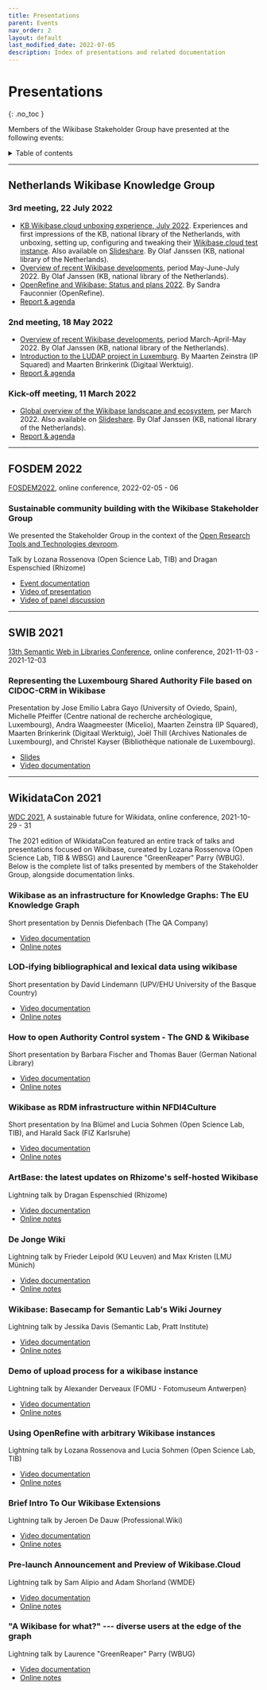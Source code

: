 ```yaml
---
title: Presentations
parent: Events
nav_order: 2
layout: default
last_modified_date: 2022-07-05
description: Index of presentations and related documentation
---
```


# Presentations
{: .no_toc }

Members of the Wikibase Stakeholder Group have presented at the following events: 


<details markdown="block">

<summary>Table of contents</summary>
{: .text-delta }

- TOC
{:toc }

</details>

---

##  Netherlands Wikibase Knowledge Group
### 3rd meeting, 22 July 2022
* [KB Wikibase.cloud unboxing experience, July 2022](https://commons.wikimedia.org/wiki/File:KB_Wikibase.cloud_Unboxing_Experience,_Netherlands_Wikibase_Knowlegde_Group,_22-07-2022.pdf). Experiences and first impressions of the KB, national library of the Netherlands, with unboxing, setting up, configuring and tweaking their [Wikibase.cloud test instance](https://kbtestwikibase.wikibase.cloud/wiki/Main_Page). Also available on [Slideshare](https://www.slideshare.net/OlafJanssenNL/kb-wikibasecloud-unboxing-experience-netherlands-wikibase-knowlegde-group-22072022). By Olaf Janssen (KB, national library of the Netherlands).
* [Overview of recent Wikibase developments](https://commons.wikimedia.org/wiki/File:Recent_Wikibase_Developments_May-July_2022,_Netherlands_Wikibase_Knowlegde_Group,_22-07-2022.pdf), period May-June-July 2022. By Olaf Janssen (KB, national library of the Netherlands).
* [OpenRefine and Wikibase: Status and plans 2022](https://docs.google.com/presentation/d/1ND4OOFBOB7a2FQyeEkeKexZaNY-mRcRGiG9GIp2VHEQ/edit#slide=id.p). By Sandra Fauconnier (OpenRefine).  
* [Report & agenda](https://docs.google.com/document/d/181nR62GDwZvTfXB7pdy9OEW79wmxqminkeMasPeaZNw/edit)
### 2nd meeting, 18 May 2022
* [Overview of recent Wikibase developments](https://commons.wikimedia.org/wiki/File:Wikibase_developments_March-April-May_2022_-_Netherlands_Wikibase_Knowledge_Group,_2nd_meeting,_18-05-2022.pdf), period March-April-May 2022. By Olaf Janssen (KB, national library of the Netherlands).
* [Introduction to the LUDAP project in Luxemburg](https://docs.google.com/presentation/d/1iHNIBesFLXPdT5fy3pjXqd1hUp9inVdSDadWvL5K3tM/edit#). By Maarten Zeinstra (IP Squared) and Maarten Brinkerink (Digitaal Werktuig).
* [Report & agenda](https://docs.google.com/document/d/1vRXKD4rPGv4dZO9ahjgQOO1FwVHw1o54jDvUNcHdAyg/edit)
### Kick-off meeting, 11 March 2022
* [Global overview of the Wikibase landscape and ecosystem](https://commons.wikimedia.org/wiki/File:Overview_Wikibase_landscape_-_Netherlands_Wikibase_Knowledge_Group,_kickoff_meeting,_11-03-2022.pdf), per March 2022. Also available on [Slideshare](https://www2.slideshare.net/OlafJanssenNL/overview-wikibase-landscape-netherlands-wikibase-knowledge-group-kickoff-meeting-11032022). By Olaf Janssen (KB, national library of the Netherlands).
* [Report & agenda](https://docs.google.com/document/d/1BbWNblkiPkHAcUfEGTxa2PO3bX1Q9HPqCOXbifrHEW0/edit)

---

## FOSDEM 2022

[FOSDEM2022](https://fosdem.org/2022/), online conference, 2022-02-05 - 06


### Sustainable community building with the Wikibase Stakeholder Group

We presented the Stakeholder Group in the context of the [Open Research Tools and Technologies devroom](https://fosdem.org/2022/schedule/event/open_research_wikibase/#:~:text=Open%20Research%20Tools%20and%20Technologies%20devroom).

Talk by Lozana Rossenova (Open Science Lab, TIB) and Dragan Espenschied (Rhizome)
- [Event documentation](https://fosdem.org/2022/schedule/event/open_research_wikibase/)
- [Video of presentation](https://video.rhizome.org/w/6a64zcTRsHgfCfCGpyzNsv)
- [Video of panel discussion](https://video.rhizome.org/w/6a64zcTRsHgfCfCGpyzNsv)

---

## SWIB 2021
[13th Semantic Web in Libraries Conference](https://swib.org/swib21/), online conference, 2021-11-03 - 2021-12-03

### Representing the Luxembourg Shared Authority File based on CIDOC-CRM in Wikibase
Presentation by Jose Emilio Labra Gayo (University of Oviedo, Spain), Michelle Pfeiffer (Centre national de recherche archéologique, Luxembourg), Andra Waagmeester (Micelio), Maarten Zeinstra (IP Squared), Maarten Brinkerink (Digitaal Werktuig), Joël Thill (Archives Nationales de Luxembourg), and Christel Kayser (Bibliothèque nationale de Luxembourg). 
- [Slides](https://swib.org/swib21/slides/05-03-gayo.pdf)
- [Video documentation](https://youtu.be/MDjyiYrOWJQ)


---

## WikidataCon 2021

[WDC 2021](https://www.wikidata.org/wiki/Wikidata:WikidataCon_2021), A sustainable future for Wikidata, online conference, 2021-10-29 - 31

The 2021 edition of WikidataCon featured an entire track of talks and presentations focused on Wikibase, cureated by Lozana Rossenova (Open Science Lab, TIB & WBSG) and Laurence "GreenReaper" Parry (WBUG). Below is the complete list of talks presented by members of the Stakeholder Group, alongside documentation links.

### Wikibase as an infrastructure for Knowledge Graphs: The EU Knowledge Graph 
Short presentation by Dennis Diefenbach (The QA Company)
- [Video documentation](https://www.youtube.com/watch?v=PyBWo-ka9JU)
- [Online notes](https://etherpad.wikimedia.org/p/r.64ade733a2f6733aab214f5898dd0779)

### LOD-ifying bibliographical and lexical data using wikibase 
Short presentation by David Lindemann (UPV/EHU University of the Basque Country)
- [Video documentation](https://lexbib.org/wikidatacon21/)
- [Online notes](https://etherpad.wikimedia.org/p/r.be4e21b8206459a0bd07b9d787a017e9)

### How to open Authority Control system - The GND & Wikibase
Short presentation by Barbara Fischer and Thomas Bauer (German National Library)
- [Video documentation](https://www.youtube.com/watch?v=JD3Ghiaw8hc)
- [Online notes](https://etherpad.wikimedia.org/p/r.275af9b40f1b7f40b8277a17008c244a)

### Wikibase as RDM infrastructure within NFDI4Culture 
Short presentation by Ina Blümel and Lucia Sohmen (Open Science Lab, TIB), and Harald Sack (FIZ Karlsruhe)
- [Video documentation](https://www.youtube.com/watch?v=JieuRJz14Sk) 
- [Online notes](https://etherpad.wikimedia.org/p/r.817d4bb0019cc8822f7eb399adbcf111)

### ArtBase: the latest updates on Rhizome's self-hosted Wikibase
Lightning talk by Dragan Espenschied (Rhizome)
- [Video documentation](https://www.youtube.com/watch?v=k37WvpjqIAw)
- [Online notes](https://etherpad.wikimedia.org/p/r.2f685864ed6195a5b1839804eceda9ba)

### De Jonge Wiki
Lightning talk by Frieder Leipold (KU Leuven) and Max Kristen (LMU Münich)
- [Video documentation](https://www.youtube.com/watch?v=k37WvpjqIAw)
- [Online notes](https://etherpad.wikimedia.org/p/r.76c7ace620dd347e2c1b2a7d7cdd5a99)

### Wikibase: Basecamp for Semantic Lab's Wiki Journey
Lightning talk by Jessika Davis (Semantic Lab, Pratt Institute)
- [Video documentation](https://www.youtube.com/watch?v=k37WvpjqIAw) 	
- [Online notes](https://etherpad.wikimedia.org/p/r.7ff6430b9d64d39ee642b378432bde05)

### Demo of upload process for a wikibase instance
Lightning talk by Alexander Derveaux (FOMU - Fotomuseum Antwerpen)
- [Video documentation](https://www.youtube.com/watch?v=knY30zUmkGI)
- [Online notes](https://etherpad.wikimedia.org/p/r.b75f0fa07ccfc029e0989fe216dfa6da)

### Using OpenRefine with arbitrary Wikibase instances 
Lightning talk by Lozana Rossenova and Lucia Sohmen (Open Science Lab, TIB)
- [Video documentation](https://www.youtube.com/watch?v=knY30zUmkGI)
- [Online notes](https://etherpad.wikimedia.org/p/r.da90448c9650cad3e2f4e100490905c1)

### Brief Intro To Our Wikibase Extensions
Lightning talk by Jeroen De Dauw (Professional.Wiki)
- [Video documentation](https://www.youtube.com/watch?v=knY30zUmkGI)
- [Online notes](https://etherpad.wikimedia.org/p/r.6063d6f88ab31077fc1c8415c6fb3350)

### Pre-launch Announcement and Preview of Wikibase.Cloud
Lightning talk by Sam Alipio and Adam Shorland (WMDE)
- [Video documentation](https://www.youtube.com/watch?v=GJ8rE-7F-zs)
- [Online notes](https://etherpad.wikimedia.org/p/r.00056b12cf21b5fc8830a51bdd127fe3)

### "A Wikibase for what?" --- diverse users at the edge of the graph
Lightning talk by Laurence "GreenReaper" Parry (WBUG)
- [Video documentation](https://www.youtube.com/watch?v=UPsTEbxZZpQ)
- [Online notes](https://etherpad.wikimedia.org/p/r.5cbe424de2d3f24f755164995f8686c2)
